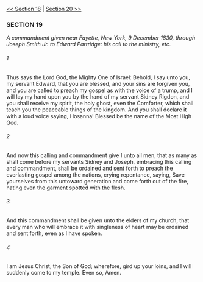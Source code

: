 [<< Section 18](Section%2018.md)  |  [Section 20 >>](Section%2020.md)

### SECTION 19

*A commandment given near Fayette, New York, 9 December 1830, through Joseph Smith Jr. to Edward Partridge: his call to the ministry, etc.*

###### 1
Thus says the Lord God, the Mighty One of Israel: Behold, I say unto you, my servant Edward, that you are blessed, and your sins are forgiven you, and you are called to preach my gospel as with the voice of a trump, and I will lay my hand upon you by the hand of my servant Sidney Rigdon, and you shall receive my spirit, the holy ghost, even the Comforter, which shall teach you the peaceable things of the kingdom. And you shall declare it with a loud voice saying, Hosanna! Blessed be the name of the Most High God.

###### 2
And now this calling and commandment give I unto all men, that as many as shall come before my servants Sidney and Joseph, embracing this calling and commandment, shall be ordained and sent forth to preach the everlasting gospel among the nations, crying repentance, saying, Save yourselves from this untoward generation and come forth out of the fire, hating even the garment spotted with the flesh.

###### 3
And this commandment shall be given unto the elders of my church, that every man who will embrace it with singleness of heart may be ordained and sent forth, even as I have spoken.

###### 4
I am Jesus Christ, the Son of God; wherefore, gird up your loins, and I will suddenly come to my temple. Even so, Amen.